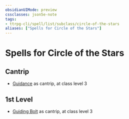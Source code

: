 ```yaml
---
obsidianUIMode: preview
cssclasses: json5e-note
tags:
- ttrpg-cli/spell/list/subclass/circle-of-the-stars
aliases: ["Spells for Circle of the Stars"]
---
```

# Spells for Circle of the Stars

## Cantrip

- [Guidance](2-Mechanics/CLI/spells/guidance-xphb.md "XPHB") as cantrip, at class level 3

## 1st Level

- [Guiding Bolt](2-Mechanics/CLI/spells/guiding-bolt-xphb.md "XPHB") as cantrip, at class level 3